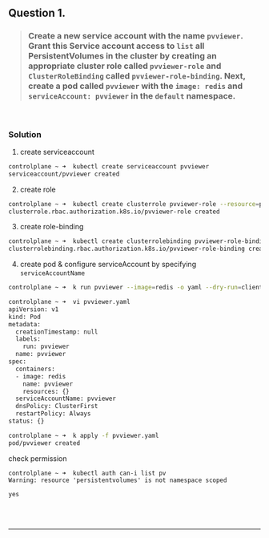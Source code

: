 ## Question 1.

> ### Create a new service account with the name `pvviewer`. Grant this Service account access to `list` all PersistentVolumes in the cluster by creating an appropriate cluster role called `pvviewer-role` and `ClusterRoleBinding` called `pvviewer-role-binding`. Next, create a pod called `pvviewer` with the `image: redis` and `serviceAccount: pvviewer` in the `default` namespace.

<br>

### Solution

1. create serviceaccount

```Bash
controlplane ~ ➜  kubectl create serviceaccount pvviewer
serviceaccount/pvviewer created
```

2. create role

```Bash
controlplane ~ ➜  kubectl create clusterrole pvviewer-role --resource=persistentvolumes --verb=list
clusterrole.rbac.authorization.k8s.io/pvviewer-role created
```

3. create role-binding

```Bash
controlplane ~ ➜  kubectl create clusterrolebinding pvviewer-role-binding --clusterrole=pvviewer-role --serviceaccount=default:pvviewer
clusterrolebinding.rbac.authorization.k8s.io/pvviewer-role-binding created
```

4. create pod & configure serviceAccount by specifying `serviceAccountName`

```Bash
controlplane ~ ➜  k run pvviewer --image=redis -o yaml --dry-run=client > pvviewer.yaml

controlplane ~ ➜  vi pvviewer.yaml 
apiVersion: v1
kind: Pod
metadata:
  creationTimestamp: null
  labels:
    run: pvviewer
  name: pvviewer
spec:
  containers:
  - image: redis
    name: pvviewer
    resources: {}
  serviceAccountName: pvviewer 
  dnsPolicy: ClusterFirst
  restartPolicy: Always
status: {}
```

```Bash
controlplane ~ ➜  k apply -f pvviewer.yaml 
pod/pvviewer created
```

check permission

```
controlplane ~ ➜  kubectl auth can-i list pv
Warning: resource 'persistentvolumes' is not namespace scoped

yes
```

<br><br>

---